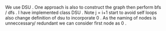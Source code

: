 We use DSU . One approach is also to construct the graph then perform bfs / dfs . I have implemented class DSU . Note
j = i+1 start to avoid self loops
also
change definition of dsu to incorporate 0 . As the naming of nodes is unneccessary/ redundant we can consider first node as 0 .